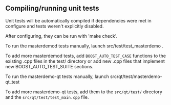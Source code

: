 Compiling/running unit tests
------------------------------------

Unit tests will be automatically compiled if dependencies were met in configure
and tests weren't explicitly disabled.

After configuring, they can be run with 'make check'.

To run the masterdemod tests manually, launch src/test/test_masterdemo .

To add more masterdemod tests, add `BOOST_AUTO_TEST_CASE` functions to the existing
.cpp files in the test/ directory or add new .cpp files that
implement new BOOST_AUTO_TEST_SUITE sections.

To run the masterdemo-qt tests manually, launch src/qt/test/masterdemo-qt_test

To add more masterdemo-qt tests, add them to the `src/qt/test/` directory and
the `src/qt/test/test_main.cpp` file.

